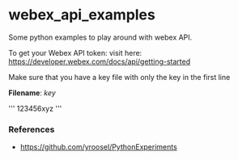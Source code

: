 # webex_api_examples
Some python examples to play around with webex API.

To get your Webex API token: visit here: https://developer.webex.com/docs/api/getting-started

Make sure that you have a key file with only the key in the first line    

__Filename__: *key*

'''
    123456xyz 
'''

### References 
* https://github.com/yroosel/PythonExperiments
